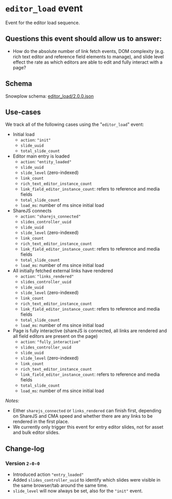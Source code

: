 # `editor_load` event
Event for the editor load sequence.

## Questions this event should allow us to answer:

* How do the absolute number of link fetch events, DOM complexity (e.g. rich
  text editor and reference field elements to manage), and slide level effect
  the rate as which editors are able to edit and fully interact with a page?

## Schema

Snowplow schema: [editor_load/2.0.0.json](https://github.com/contentful/com.contentful-schema-registry/blob/master/schemas/com.contentful/editor_load/jsonschema/2-0-0)

## Use-cases

We track all of the following cases using the "`editor_load`" event:

* Initial load
  * `action`: `"init"`
  * `slide_uuid`
  * `total_slide_count`
* Editor main entry is loaded
  * `action`: `"entity_loaded"`
  * `slide_uuid`
  * `slide_level` (zero-indexed)
  * `link_count`
  * `rich_text_editor_instance_count`
  * `link_field_editor_instance_count`: refers to reference and media fields
  * `total_slide_count`
  * `load_ms`: number of ms since initial load
* ShareJS connects
  * `action`: `"sharejs_connected"`
  * `slides_controller_uuid`
  * `slide_uuid`
  * `slide_level` (zero-indexed)
  * `link_count`
  * `rich_text_editor_instance_count`
  * `link_field_editor_instance_count`: refers to reference and media fields
  * `total_slide_count`
  * `load_ms`: number of ms since initial load
* All initially fetched external links have rendered
  * `action`: `"links_rendered"`
  * `slides_controller_uuid`
  * `slide_uuid`
  * `slide_level` (zero-indexed)
  * `link_count`
  * `rich_text_editor_instance_count`
  * `link_field_editor_instance_count`: refers to reference and media fields
  * `total_slide_count`
  * `load_ms`: number of ms since initial load
* Page is fully interactive (shareJS is connected, all links are rendered and
  all field editors are present on the page)
  * `action`: `"fully_interactive"`
  * `slides_controller_uuid`
  * `slide_uuid`
  * `slide_level` (zero-indexed)
  * `link_count`
  * `rich_text_editor_instance_count`
  * `link_field_editor_instance_count`: refers to reference and media fields
  * `total_slide_count`
  * `load_ms`: number of ms since initial load

*Notes:*
 - Either `sharejs_connected` or `links_rendered` can finish first, depending on ShareJS and CMA speed and whether there are any links to be rendered in the first place.
 - We currently only trigger this event for entry editor slides, not for asset and bulk editor slides.

## Change-log
### Version `2-0-0`
 - Introduced action `"entry_loaded"`
 - Added `slides_controller_uuid` to identify which slides were visible in the same browser/tab around the same time.
 - `slide_level` will now always be set, also for the `"init"` event.
